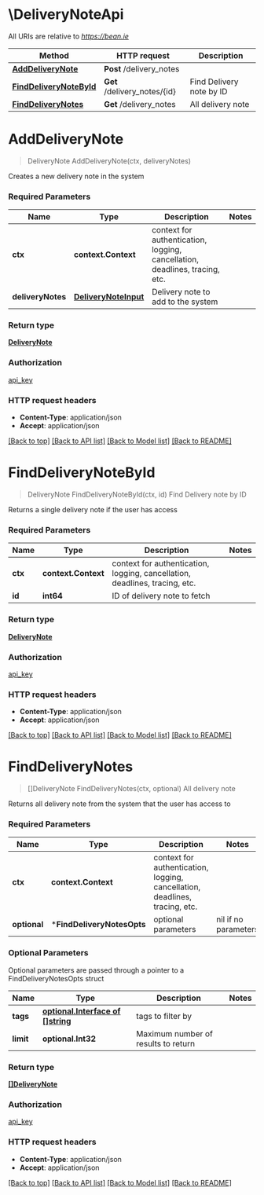 # \DeliveryNoteApi

All URIs are relative to *https://bean.ie*

Method | HTTP request | Description
------------- | ------------- | -------------
[**AddDeliveryNote**](DeliveryNoteApi.md#AddDeliveryNote) | **Post** /delivery_notes | 
[**FindDeliveryNoteById**](DeliveryNoteApi.md#FindDeliveryNoteById) | **Get** /delivery_notes/{id} | Find Delivery note by ID
[**FindDeliveryNotes**](DeliveryNoteApi.md#FindDeliveryNotes) | **Get** /delivery_notes | All delivery note


# **AddDeliveryNote**
> DeliveryNote AddDeliveryNote(ctx, deliveryNotes)


Creates a new delivery note in the system

### Required Parameters

Name | Type | Description  | Notes
------------- | ------------- | ------------- | -------------
 **ctx** | **context.Context** | context for authentication, logging, cancellation, deadlines, tracing, etc.
  **deliveryNotes** | [**DeliveryNoteInput**](DeliveryNoteInput.md)| Delivery note to add to the system | 

### Return type

[**DeliveryNote**](DeliveryNote.md)

### Authorization

[api_key](../README.md#api_key)

### HTTP request headers

 - **Content-Type**: application/json
 - **Accept**: application/json

[[Back to top]](#) [[Back to API list]](../README.md#documentation-for-api-endpoints) [[Back to Model list]](../README.md#documentation-for-models) [[Back to README]](../README.md)

# **FindDeliveryNoteById**
> DeliveryNote FindDeliveryNoteById(ctx, id)
Find Delivery note by ID

Returns a single delivery note if the user has access

### Required Parameters

Name | Type | Description  | Notes
------------- | ------------- | ------------- | -------------
 **ctx** | **context.Context** | context for authentication, logging, cancellation, deadlines, tracing, etc.
  **id** | **int64**| ID of delivery note to fetch | 

### Return type

[**DeliveryNote**](DeliveryNote.md)

### Authorization

[api_key](../README.md#api_key)

### HTTP request headers

 - **Content-Type**: application/json
 - **Accept**: application/json

[[Back to top]](#) [[Back to API list]](../README.md#documentation-for-api-endpoints) [[Back to Model list]](../README.md#documentation-for-models) [[Back to README]](../README.md)

# **FindDeliveryNotes**
> []DeliveryNote FindDeliveryNotes(ctx, optional)
All delivery note

Returns all delivery note from the system that the user has access to

### Required Parameters

Name | Type | Description  | Notes
------------- | ------------- | ------------- | -------------
 **ctx** | **context.Context** | context for authentication, logging, cancellation, deadlines, tracing, etc.
 **optional** | ***FindDeliveryNotesOpts** | optional parameters | nil if no parameters

### Optional Parameters
Optional parameters are passed through a pointer to a FindDeliveryNotesOpts struct

Name | Type | Description  | Notes
------------- | ------------- | ------------- | -------------
 **tags** | [**optional.Interface of []string**](string.md)| tags to filter by | 
 **limit** | **optional.Int32**| Maximum number of results to return | 

### Return type

[**[]DeliveryNote**](DeliveryNote.md)

### Authorization

[api_key](../README.md#api_key)

### HTTP request headers

 - **Content-Type**: application/json
 - **Accept**: application/json

[[Back to top]](#) [[Back to API list]](../README.md#documentation-for-api-endpoints) [[Back to Model list]](../README.md#documentation-for-models) [[Back to README]](../README.md)

